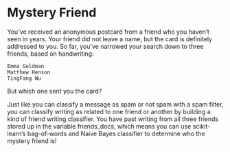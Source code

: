 # Mystery Friend

You’ve received an anonymous postcard from a friend who you haven’t seen in years. Your friend did not leave a name, but the card is definitely addressed to you. So far, you’ve narrowed your search down to three friends, based on handwriting:

    Emma Goldman
    Matthew Henson
    TingFang Wu

But which one sent you the card?

Just like you can classify a message as spam or not spam with a spam filter, you can classify writing as related to one friend or another by building a kind of friend writing classifier. You have past writing from all three friends stored up in the variable friends_docs, which means you can use scikit-learn’s bag-of-words and Naive Bayes classifier to determine who the mystery friend is!
